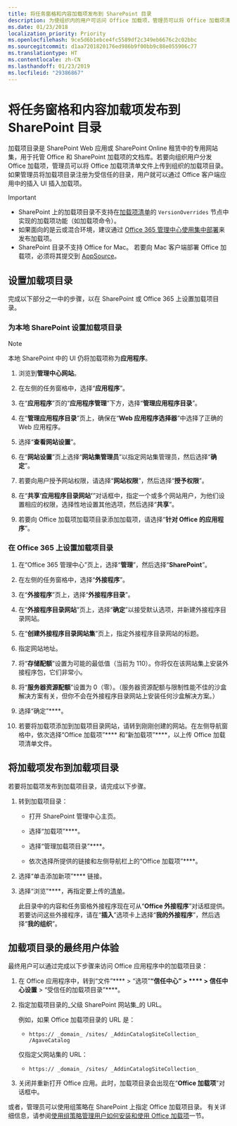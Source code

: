 ```yaml
---
title: 将任务窗格和内容加载项发布到 SharePoint 目录
description: 为使组织内的用户可访问 Office 加载项，管理员可以将 Office 加载项清单文件上传到组织的加载项目录中。
ms.date: 01/23/2018
localization_priority: Priority
ms.openlocfilehash: 9ce5d6b1ebce4fc5589df2c349eb6676c2c02bbc
ms.sourcegitcommit: d1aa7201820176ed986b9f00bb9c88e055906c77
ms.translationtype: HT
ms.contentlocale: zh-CN
ms.lasthandoff: 01/23/2019
ms.locfileid: "29386867"
---
```

# <a name="publish-task-pane-and-content-add-ins-to-a-sharepoint-catalog"></a>将任务窗格和内容加载项发布到 SharePoint 目录

加载项目录是 SharePoint Web 应用或 SharePoint Online 租赁中的专用网站集，用于托管 Office 和 SharePoint 加载项的文档库。若要向组织用户分发 Office 加载项，管理员可以将 Office 加载项清单文件上传到组织的加载项目录。如果管理员将加载项目录注册为受信任的目录，用户就可以通过 Office 客户端应用中的插入 UI 插入加载项。

> [!IMPORTANT]
> - SharePoint 上的加载项目录不支持在[加载项清单](../develop/add-in-manifests.md)的 `VersionOverrides` 节点中实现的加载项功能（如加载项命令）。
> - 如果面向的是云或混合环境，建议通过 [Office 365 管理中心使用集中部署](../publish/centralized-deployment.md)来发布加载项。
> - SharePoint 目录不支持 Office for Mac。 若要向 Mac 客户端部署 Office 加载项，必须将其提交到 [AppSource](https://docs.microsoft.com/office/dev/store/submit-to-the-office-store)。   

## <a name="set-up-an-add-in-catalog"></a>设置加载项目录

完成以下部分之一中的步骤，以在 SharePoint 或 Office 365 上设置加载项目录。

### <a name="to-set-up-an-add-in-catalog-for-on-premises-sharepoint"></a>为本地 SharePoint 设置加载项目录

> [!NOTE]
> 本地 SharePoint 中的 UI 仍将加载项称为**应用程序**。

1. 浏览到**管理中心网站**。
    
2. 在左侧的任务窗格中，选择“**应用程序**”。
    
3. 在“**应用程序**”页的“**应用程序管理**”下方，选择“**管理应用程序目录**”。
    
4. 在“**管理应用程序目录**”页上，确保在“**Web 应用程序选择器**”中选择了正确的 Web 应用程序。
    
5. 选择“**查看网站设置**”。
    
6. 在“**网站设置**”页上选择“**网站集管理员**”以指定网站集管理员，然后选择“**确定**”。
    
7. 若要向用户授予网站权限，请选择“**网站权限**”，然后选择“**授予权限**”。
    
8. 在“**共享‘应用程序目录网站’**”对话框中，指定一个或多个网站用户，为他们设置相应的权限，选择性地设置其他选项，然后选择“**共享**”。
    
9. 若要向 Office 加载项加载项目录添加加载项，请选择“**针对 Office 的应用程序**”。

### <a name="to-set-up-an-add-in-catalog-on-office-365"></a>在 Office 365 上设置加载项目录

1. 在“Office 365 管理中心”页上，选择“**管理**”，然后选择“**SharePoint**”。
    
2. 在左侧的任务窗格中，选择“**外接程序**”。
    
3. 在“**外接程序**”页上，选择“**外接程序目录**”。
    
4. 在“**外接程序目录网站**”页上，选择“**确定**”以接受默认选项，并新建外接程序目录网站。
    
5. 在“**创建外接程序目录网站集**”页上，指定外接程序目录网站的标题。
    
6. 指定网站地址。
    
7. 将“**存储配额**”设置为可能的最低值（当前为 110）。你将仅在该网站集上安装外接程序包，它们非常小。
    
8. 将“**服务器资源配额**”设置为 0（零）。（服务器资源配额与限制性能不佳的沙盒解决方案有关，但你不会在外接程序目录网站上安装任何沙盒解决方案。）
    
9. 选择“确定”****。
    
10. 若要将加载项添加到加载项目录网站，请转到刚刚创建的网站。在左侧导航窗格中，依次选择“Office 加载项”**** 和“新加载项”****，以上传 Office 加载项清单文件。

## <a name="publish-an-add-in-to-an-add-in-catalog"></a>将加载项发布到加载项目录

若要将加载项发布到加载项目录，请完成以下步骤。

1. 转到加载项目录：

    - 打开 SharePoint 管理中心主页。
    
    - 选择“加载项”****。
    
    - 选择“管理加载项目录”****。
    
    - 依次选择所提供的链接和左侧导航栏上的“Office 加载项”****。
    
2. 选择“单击添加新项”**** 链接。
    
3. 选择“浏览”****，再指定要上传的[清单](../develop/add-in-manifests.md)。
    
    此目录中的内容和任务窗格外接程序现在可从“**Office 外接程序**”对话框提供。若要访问这些外接程序，请在“**插入**”选项卡上选择“**我的外接程序**”，然后选择“**我的组织**”。

## <a name="end-user-experience-with-the-add-in-catalog"></a>加载项目录的最终用户体验

最终用户可以通过完成以下步骤来访问 Office 应用程序中的加载项目录：

1. 在 Office 应用程序中，转到“文件”**** > “选项”****“信任中心” > **** > 信任中心设置**** > “受信任的加载项目录”****。
    
2. 指定加载项目录的_父级 SharePoint 网站集_的 URL。 
    
    例如，如果 Office 加载项目录的 URL 是：
    
    - `https:// _domain_ /sites/ _AddinCatalogSiteCollection_ /AgaveCatalog`
    
    仅指定父网站集的 URL：
    
    - `https:// _domain_ /sites/ _AddinCatalogSiteCollection_`
    
3. 关闭并重新打开 Office 应用。此时，加载项目录会出现在“**Office 加载项**”对话框中。

或者，管理员可以使用组策略在 SharePoint 上指定 Office 加载项目录。 有关详细信息，请参阅[使用组策略管理用户如何安装和使用 Office 加载项](https://docs.microsoft.com/previous-versions/office/office-2013-resource-kit/jj219429(v=office.15)#using-group-policy-to-manage-how-users-can-install-and-use-apps-for-office)一节。
